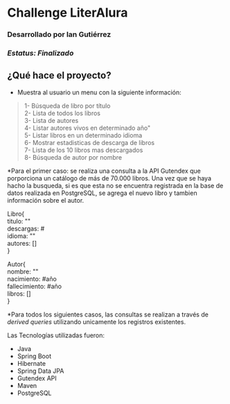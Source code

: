 # Challenge LiterAlura

### Desarrollado por Ian Gutiérrez
### *Estatus: Finalizado* 

<h2> ¿Qué hace el proyecto? </h2>

+ Muestra al usuario un menu con la siguiente información:

> 1- Búsqueda de libro por título                   <br/>
  2- Lista de todos los libros                      <br/>
  3- Lista de autores                               <br/>
  4- Listar autores vivos en determinado año"       <br/>
  5- Listar libros en un determinado idioma         <br/>
  6- Mostrar estadisticas de descarga de libros     <br/>
  7- Lista de los 10 libros mas descargados         <br/>
  8- Búsqueda de autor por nombre                   <br/>

*Para el primer caso: se realiza una consulta a la API Gutendex que porporciona un catálogo de más de 70.000 libros.
Una vez que se haya hacho la busqueda, si es que esta no se encuentra registrada en la base de datos realizada en PostgreSQL,
se agrega el nuevo libro y tambien información sobre el autor.

Libro{            <br/>
  titulo: ""      <br/>
  descargas: #    <br/>
  idioma: ""      <br/>
  autores: []      <br/>
}

Autor{                    <br/>
  nombre: ""              <br/>
  nacimiento: #año        <br/>
  fallecimiento: #año     <br/>
  libros: []              <br/>
}

*Para todos los siguientes casos, las consultas se realizan a través de *derived queries* utilizando unicamente los registros existentes.

Las Tecnologías utilizadas fueron:
+ Java
+ Spring Boot
+ Hibernate
+ Spring Data JPA
+ Gutendex API
+ Maven
+ PostgreSQL
